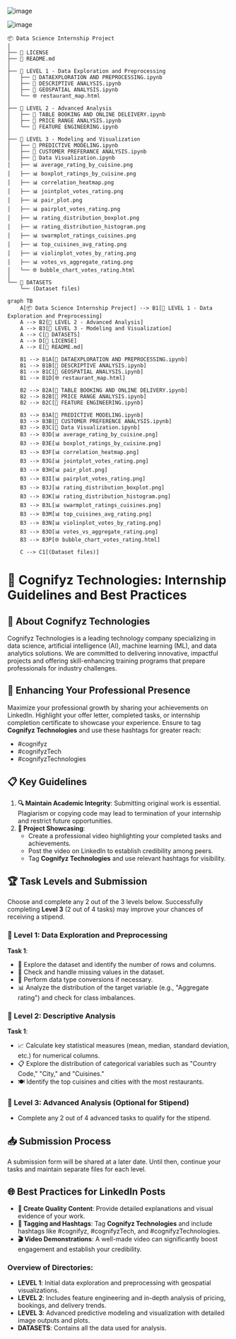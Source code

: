 ![image](https://github.com/user-attachments/assets/d4e24b8d-1600-4bc7-b8d2-1525eab3d756)

![image](https://github.com/user-attachments/assets/c2b2da51-f1d1-4d22-b3d9-c9d47b3110e7)

```
📦 Data Science Internship Project
│
├── 📄 LICENSE
├── 📄 README.md
│
├── 📁 LEVEL 1 - Data Exploration and Preprocessing
│   ├── 📄 DATAEXPLORATION AND PREPROCESSING.ipynb
│   ├── 📄 DESCRIPTIVE ANALYSIS.ipynb
│   ├── 📄 GEOSPATIAL ANALYSIS.ipynb
│   └── 🌐 restaurant_map.html
│
├── 📁 LEVEL 2 - Advanced Analysis
│   ├── 📄 TABLE BOOKING AND ONLINE DELEIVERY.ipynb
│   ├── 📄 PRICE RANGE ANALYSIS.ipynb
│   └── 📄 FEATURE ENGINEERING.ipynb
│
├── 📁 LEVEL 3 - Modeling and Visualization
│   ├── 📄 PREDICTIVE MODELING.ipynb
│   ├── 📄 CUSTOMER PREFERANCE ANALYSIS.ipynb
│   ├── 📄 Data Visualization.ipynb
│   ├── 📊 average_rating_by_cuisine.png
│   ├── 📊 boxplot_ratings_by_cuisine.png
│   ├── 📊 correlation_heatmap.png
│   ├── 📊 jointplot_votes_rating.png
│   ├── 📊 pair_plot.png
│   ├── 📊 pairplot_votes_rating.png
│   ├── 📊 rating_distribution_boxplot.png
│   ├── 📊 rating_distribution_histogram.png
│   ├── 📊 swarmplot_ratings_cuisines.png
│   ├── 📊 top_cuisines_avg_rating.png
│   ├── 📊 violinplot_votes_by_rating.png
│   ├── 📊 votes_vs_aggregate_rating.png
│   └── 🌐 bubble_chart_votes_rating.html
│
└── 📁 DATASETS
    └── (Dataset files)

```
```mermaid
graph TB
    A[📦 Data Science Internship Project] --> B1[📁 LEVEL 1 - Data Exploration and Preprocessing]
    A --> B2[📁 LEVEL 2 - Advanced Analysis]
    A --> B3[📁 LEVEL 3 - Modeling and Visualization]
    A --> C[📁 DATASETS]
    A --> D[📄 LICENSE]
    A --> E[📄 README.md]

    B1 --> B1A[📄 DATAEXPLORATION AND PREPROCESSING.ipynb]
    B1 --> B1B[📄 DESCRIPTIVE ANALYSIS.ipynb]
    B1 --> B1C[📄 GEOSPATIAL ANALYSIS.ipynb]
    B1 --> B1D[🌐 restaurant_map.html]

    B2 --> B2A[📄 TABLE BOOKING AND ONLINE DELIVERY.ipynb]
    B2 --> B2B[📄 PRICE RANGE ANALYSIS.ipynb]
    B2 --> B2C[📄 FEATURE ENGINEERING.ipynb]

    B3 --> B3A[📄 PREDICTIVE MODELING.ipynb]
    B3 --> B3B[📄 CUSTOMER PREFERENCE ANALYSIS.ipynb]
    B3 --> B3C[📄 Data Visualization.ipynb]
    B3 --> B3D[📊 average_rating_by_cuisine.png]
    B3 --> B3E[📊 boxplot_ratings_by_cuisine.png]
    B3 --> B3F[📊 correlation_heatmap.png]
    B3 --> B3G[📊 jointplot_votes_rating.png]
    B3 --> B3H[📊 pair_plot.png]
    B3 --> B3I[📊 pairplot_votes_rating.png]
    B3 --> B3J[📊 rating_distribution_boxplot.png]
    B3 --> B3K[📊 rating_distribution_histogram.png]
    B3 --> B3L[📊 swarmplot_ratings_cuisines.png]
    B3 --> B3M[📊 top_cuisines_avg_rating.png]
    B3 --> B3N[📊 violinplot_votes_by_rating.png]
    B3 --> B3O[📊 votes_vs_aggregate_rating.png]
    B3 --> B3P[🌐 bubble_chart_votes_rating.html]

    C --> C1[(Dataset files)]
```



# 🌟 Cognifyz Technologies: Internship Guidelines and Best Practices

## 🔹 About Cognifyz Technologies
Cognifyz Technologies is a leading technology company specializing in data science, artificial intelligence (AI), machine learning (ML), and data analytics solutions. We are committed to delivering innovative, impactful projects and offering skill-enhancing training programs that prepare professionals for industry challenges.

## 💼 Enhancing Your Professional Presence
Maximize your professional growth by sharing your achievements on LinkedIn. Highlight your offer letter, completed tasks, or internship completion certificate to showcase your experience. Ensure to tag **Cognifyz Technologies** and use these hashtags for greater reach:
- #cognifyz
- #cognifyzTech
- #cognifyzTechnologies

## 📋 Key Guidelines
1. **🔍 Maintain Academic Integrity**: Submitting original work is essential. Plagiarism or copying code may lead to termination of your internship and restrict future opportunities.
2. **🎥 Project Showcasing**:
   - Create a professional video highlighting your completed tasks and achievements.
   - Post the video on LinkedIn to establish credibility among peers.
   - Tag **Cognifyz Technologies** and use relevant hashtags for visibility.

## 🏆 Task Levels and Submission
Choose and complete any 2 out of the 3 levels below. Successfully completing **Level 3** (2 out of 4 tasks) may improve your chances of receiving a stipend.

### 🔹 Level 1: Data Exploration and Preprocessing
**Task 1**:
- 🔎 Explore the dataset and identify the number of rows and columns.
- 🚫 Check and handle missing values in the dataset.
- 🔄 Perform data type conversions if necessary.
- 📊 Analyze the distribution of the target variable (e.g., "Aggregate rating") and check for class imbalances.

### 🔹 Level 2: Descriptive Analysis
**Task 1**:
- 📈 Calculate key statistical measures (mean, median, standard deviation, etc.) for numerical columns.
- 📋 Explore the distribution of categorical variables such as "Country Code," "City," and "Cuisines."
- 🍽️ Identify the top cuisines and cities with the most restaurants.

### 🔹 Level 3: Advanced Analysis (Optional for Stipend)
- Complete any 2 out of 4 advanced tasks to qualify for the stipend.

## 📥 Submission Process
A submission form will be shared at a later date. Until then, continue your tasks and maintain separate files for each level.

## 🌐 Best Practices for LinkedIn Posts
- **📝 Create Quality Content**: Provide detailed explanations and visual evidence of your work.
- **🔖 Tagging and Hashtags**: Tag **Cognifyz Technologies** and include hashtags like #cognifyz, #cognifyzTech, and #cognifyzTechnologies.
- **🎬 Video Demonstrations**: A well-made video can significantly boost engagement and establish your credibility.

### Overview of Directories:
- **LEVEL 1**: Initial data exploration and preprocessing with geospatial visualizations.
- **LEVEL 2**: Includes feature engineering and in-depth analysis of pricing, bookings, and delivery trends.
- **LEVEL 3**: Advanced predictive modeling and visualization with detailed image outputs and plots.
- **DATASETS**: Contains all the data used for analysis.
